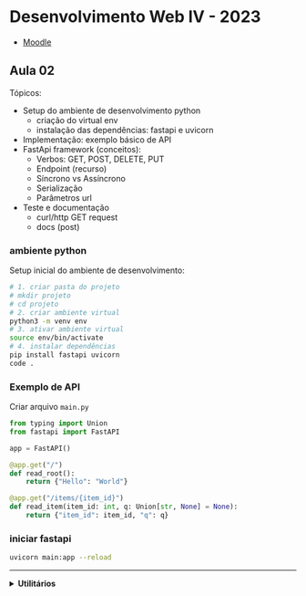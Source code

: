 # Desenvolvimento Web IV - 2023

- [Moodle](https://ava.ifpr.edu.br/course/view.php?id=10808)

## Aula 02

Tópicos:

- Setup do ambiente de desenvolvimento python
	- criação do virtual env
	- instalação das dependências: fastapi e uvicorn
- Implementação: exemplo básico de API
- FastApi framework (conceitos):
	- Verbos: GET, POST, DELETE, PUT
	- Endpoint (recurso)
	- Síncrono vs Assíncrono
	- Serialização
    - Parâmetros url
- Teste e documentação
	- curl/http GET request
	- docs (post)


### ambiente python

Setup inicial do ambiente de desenvolvimento:

```bash
# 1. criar pasta do projeto
# mkdir projeto
# cd projeto
# 2. criar ambiente virtual
python3 -m venv env
# 3. ativar ambiente virtual
source env/bin/activate
# 4. instalar dependências
pip install fastapi uvicorn
code .
```

### Exemplo de API

Criar arquivo `main.py`

```python
from typing import Union
from fastapi import FastAPI

app = FastAPI()

@app.get("/")
def read_root():
    return {"Hello": "World"}

@app.get("/items/{item_id}")
def read_item(item_id: int, q: Union[str, None] = None):
    return {"item_id": item_id, "q": q}

```

### iniciar fastapi

```bash
uvicorn main:app --reload
```

---

<details>
<summary><b>Utilitários</b></summary>

**httpie**

```bash
sudo apt-get install httpie
# ou
sudo snap install httpie
```

</details>